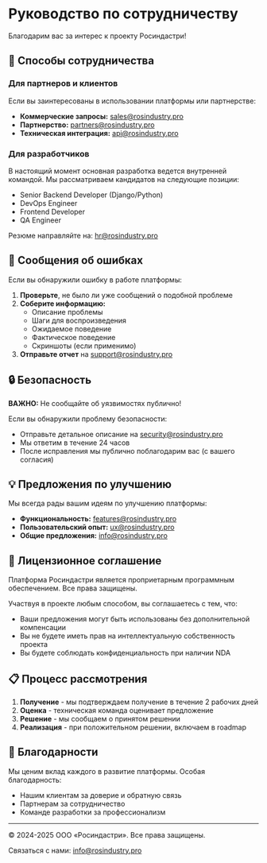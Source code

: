# Руководство по сотрудничеству

Благодарим вас за интерес к проекту Росиндастри!

## 🤝 Способы сотрудничества

### Для партнеров и клиентов

Если вы заинтересованы в использовании платформы или партнерстве:

- **Коммерческие запросы:** sales@rosindustry.pro
- **Партнерство:** partners@rosindustry.pro
- **Техническая интеграция:** api@rosindustry.pro

### Для разработчиков

В настоящий момент основная разработка ведется внутренней командой. Мы рассматриваем кандидатов на следующие позиции:

- Senior Backend Developer (Django/Python)
- DevOps Engineer
- Frontend Developer
- QA Engineer

Резюме направляйте на: hr@rosindustry.pro

## 🐛 Сообщения об ошибках

Если вы обнаружили ошибку в работе платформы:

1. **Проверьте**, не было ли уже сообщений о подобной проблеме
2. **Соберите информацию:**
   - Описание проблемы
   - Шаги для воспроизведения
   - Ожидаемое поведение
   - Фактическое поведение
   - Скриншоты (если применимо)
3. **Отправьте отчет** на support@rosindustry.pro

## 🔒 Безопасность

**ВАЖНО:** Не сообщайте об уязвимостях публично!

Если вы обнаружили проблему безопасности:
- Отправьте детальное описание на security@rosindustry.pro
- Мы ответим в течение 24 часов
- После исправления мы публично поблагодарим вас (с вашего согласия)

## 💡 Предложения по улучшению

Мы всегда рады вашим идеям по улучшению платформы:

- **Функциональность:** features@rosindustry.pro
- **Пользовательский опыт:** ux@rosindustry.pro
- **Общие предложения:** info@rosindustry.pro

## 📄 Лицензионное соглашение

Платформа Росиндастри является проприетарным программным обеспечением. Все права защищены.

Участвуя в проекте любым способом, вы соглашаетесь с тем, что:
- Ваши предложения могут быть использованы без дополнительной компенсации
- Вы не будете иметь прав на интеллектуальную собственность проекта
- Вы будете соблюдать конфиденциальность при наличии NDA

## 📋 Процесс рассмотрения

1. **Получение** - мы подтверждаем получение в течение 2 рабочих дней
2. **Оценка** - техническая команда оценивает предложение
3. **Решение** - мы сообщаем о принятом решении
4. **Реализация** - при положительном решении, включаем в roadmap

## 🙏 Благодарности

Мы ценим вклад каждого в развитие платформы. Особая благодарность:

- Нашим клиентам за доверие и обратную связь
- Партнерам за сотрудничество
- Команде разработки за профессионализм

---

© 2024-2025 ООО «Росиндастри». Все права защищены.

Связаться с нами: info@rosindustry.pro
